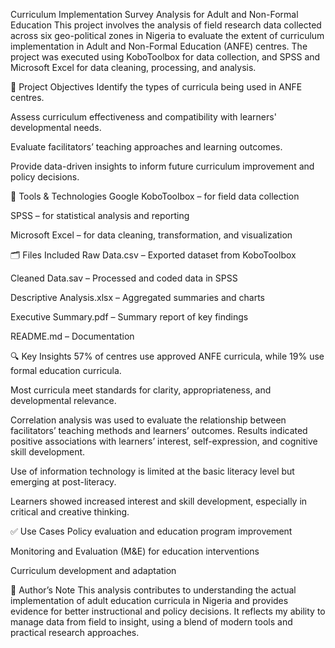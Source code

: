 Curriculum Implementation Survey Analysis for Adult and Non-Formal Education
This project involves the analysis of field research data collected across six geo-political zones in Nigeria to evaluate the extent of curriculum implementation in Adult and Non-Formal Education (ANFE) centres. The project was executed using KoboToolbox for data collection, and SPSS and Microsoft Excel for data cleaning, processing, and analysis.

📌 Project Objectives
Identify the types of curricula being used in ANFE centres.

Assess curriculum effectiveness and compatibility with learners' developmental needs.

Evaluate facilitators’ teaching approaches and learning outcomes.

Provide data-driven insights to inform future curriculum improvement and policy decisions.

🧰 Tools & Technologies
Google KoboToolbox – for field data collection

SPSS – for statistical analysis and reporting

Microsoft Excel – for data cleaning, transformation, and visualization

🗂 Files Included
Raw Data.csv – Exported dataset from KoboToolbox

Cleaned Data.sav – Processed and coded data in SPSS

Descriptive Analysis.xlsx – Aggregated summaries and charts

Executive Summary.pdf – Summary report of key findings

README.md – Documentation

🔍 Key Insights
57% of centres use approved ANFE curricula, while 19% use formal education curricula.

Most curricula meet standards for clarity, appropriateness, and developmental relevance.

Correlation analysis was used to evaluate the relationship between facilitators’ teaching methods and learners’ outcomes. Results indicated positive associations with learners’ interest, self-expression, and cognitive skill development.

Use of information technology is limited at the basic literacy level but emerging at post-literacy.

Learners showed increased interest and skill development, especially in critical and creative thinking.


✅ Use Cases
Policy evaluation and education program improvement

Monitoring and Evaluation (M&E) for education interventions

Curriculum development and adaptation

🧠 Author’s Note
This analysis contributes to understanding the actual implementation of adult education curricula in Nigeria and provides evidence for better instructional and policy decisions. It reflects my ability to manage data from field to insight, using a blend of modern tools and practical research approaches.
